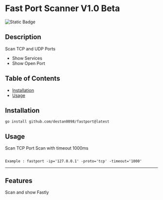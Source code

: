 # Fast Port Scanner V1.0 Beta
![Static Badge](https://img.shields.io/badge/Go-100%25-brightgreen)
## Description

Scan TCP and UDP Ports 
- Show Services
- Show Open Port


## Table of Contents 


- [Installation](#installation)
- [Usage](#usage)


## Installation

```
go install github.com/destan0098/fastport@latest
```

## Usage

Scan TCP Port Scan with timeout 1000ms
```

Example : fastport -ip='127.0.0.1' -proto='tcp' -timeout='1000'

```



---


## Features

Scan and show Fastly 


